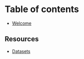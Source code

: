 # Table of contents

* [Welcome](README.md)

## Resources <a id="datasets"></a>

* [Datasets](datasets/datasets.md)

